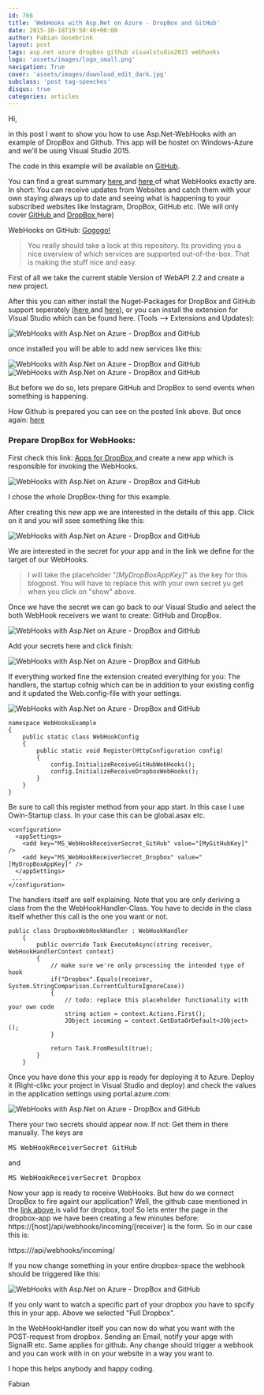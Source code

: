 ```yaml
---
id: 766
title: 'WebHooks with Asp.Net on Azure - DropBox and GitHub'
date: 2015-10-18T19:50:46+00:00
author: Fabian Gosebrink
layout: post
tags: asp.net azure dropbox github visualstudio2015 webhooks 
logo: 'assets/images/logo_small.png'
navigation: True
cover: 'assets/images/download_edit_dark.jpg'
subclass: 'post tag-speeches'
disqus: true
categories: articles
---
```


Hi,

in this post I want to show you how to use Asp.Net-WebHooks with an example of DropBox and Github. This app will be hostet on Windows-Azure and we'll be using Visual Studio 2015.

The code in this example will be available on <a href="https://github.com/FabianGosebrink/AspNetWebHooksExample">GitHub</a>.

You can find a great summary <a href="http://blogs.msdn.com/b/webdev/archive/2015/09/04/introducing-microsoft-asp-net-webhooks-preview.aspx">here </a>and <a href="http://www.hanselman.com/blog/IntroducingASPNETWebHooksReceiversWebHooksMadeEasy.aspx">here </a>of what WebHooks exactly are. In short: You can receive updates from Websites and catch them with your own staying always up to date and seeing what is happening to your subscribed websites like Instagram, DropBox, GitHub etc. (We will only cover <a href="https://github.com/">GitHub </a>and <a href="https://www.dropbox.com/">DropBox </a>here)



WebHooks on GitHub: <a href="https://github.com/aspnet/WebHooks">Gogogo!</a>
<blockquote>You really should take a look at this repository. Its providing you a nice overview of which services are supported out-of-the-box. That is making the stuff nice and easy.</blockquote>
First of all we take the current stable Version of WebAPI 2.2 and create a new project.

After this you can either install the Nuget-Packages for DropBox and GitHub support seperately (<a href="https://www.nuget.org/packages/Microsoft.AspNet.WebHooks.Receivers.Dropbox/1.2.0-beta3a">here </a>and <a href="https://www.nuget.org/packages/Microsoft.AspNet.WebHooks.Receivers.GitHub/1.2.0-beta3a">here</a>), or you can install the extension for Visual Studio which can be found here. (Tools --> Extensions and Updates):

![WebHooks with Asp.Net on Azure - DropBox and GitHub]({{site.baseurl}}assets/articles/2015-10-18/11.jpg)

once installed you will be able to add new services like this:

![WebHooks with Asp.Net on Azure - DropBox and GitHub]({{site.baseurl}}assets/articles/2015-10-18/21.jpg)
![WebHooks with Asp.Net on Azure - DropBox and GitHub]({{site.baseurl}}assets/articles/2015-10-18/32.jpg)

But before we do so, lets prepare GitHub and DropBox to send events when something is happening.

How Github is prepared you can see on the posted link above. But once again: <a href="http://blogs.msdn.com/b/webdev/archive/2015/09/04/introducing-microsoft-asp-net-webhooks-preview.aspx">here</a>
<h3>Prepare DropBox for WebHooks:</h3>
First check this link: <a href="https://www.dropbox.com/developers/apps">Apps for DropBox </a>and create a new app which is responsible for invoking the WebHooks.

![WebHooks with Asp.Net on Azure - DropBox and GitHub]({{site.baseurl}}assets/articles/2015-10-18/42.jpg)

I chose the whole DropBox-thing for this example.

After creating this new app we are interested in the details of this app. Click on it and you will ssee something like this:

![WebHooks with Asp.Net on Azure - DropBox and GitHub]({{site.baseurl}}assets/articles/2015-10-18/5.jpg)

We are interested in the secret for your app and in the link we define for the target of our WebHooks.
<blockquote>I will take the placeholder "<em>[MyDropBoxAppKey]</em>" as the key for this blogpost. You will have to replace this with your own secret yu get when you click on "show" above.</blockquote>
Once we have the secret we can go back to our Visual Studio and select the both WebHook receivers we want to create: GitHub and DropBox.

![WebHooks with Asp.Net on Azure - DropBox and GitHub]({{site.baseurl}}assets/articles/2015-10-18/6.jpg)

Add your secrets here and click finish:

![WebHooks with Asp.Net on Azure - DropBox and GitHub]({{site.baseurl}}assets/articles/2015-10-18/7.jpg)

If everything worked fine the extension created everything for you: The handlers, the startup cofnig which can be in addition to your existing config and it updated the Web.config-file with your settings.

![WebHooks with Asp.Net on Azure - DropBox and GitHub]({{site.baseurl}}assets/articles/2015-10-18/8.jpg)

<pre><code class="cs">namespace WebHooksExample
{
    public static class WebHookConfig
    {
        public static void Register(HttpConfiguration config)
        {
            config.InitializeReceiveGitHubWebHooks();
            config.InitializeReceiveDropboxWebHooks();
        }
    }
}
</code></pre>
Be sure to call this register method from your app start. In this case I use Owin-Startup class. In your case this can be global.asax etc.
<pre><code class="xml">&lt;configuration&gt;
  &lt;appSettings&gt;
    &lt;add key="MS_WebHookReceiverSecret_GitHub" value="[MyGitHubKey]" /&gt;
    &lt;add key="MS_WebHookReceiverSecret_Dropbox" value="[MyDropBoxAppKey]" /&gt;
  &lt;/appSettings&gt;
 ...
&lt;/configuration&gt;</code></pre>
The handlers itself are self explaining. Note that you are only deriving a class from the the WebHookHandler-Class. You have to decide in the class itself whether this call is the one you want or not.
<pre><code class="cs">public class DropboxWebHookHandler : WebHookHandler
    {
        public override Task ExecuteAsync(string receiver, WebHookHandlerContext context)
        {
			// make sure we're only processing the intended type of hook
			if("Dropbox".Equals(receiver, System.StringComparison.CurrentCultureIgnoreCase))
			{
				// todo: replace this placeholder functionality with your own code
				string action = context.Actions.First();
				JObject incoming = context.GetDataOrDefault&lt;JObject&gt;();
			}
            
            return Task.FromResult(true);
        }
    }</code></pre>
Once you have done this your app is ready for deploying it to Azure. Deploy it (Right-clikc your project in Visual Studio and deploy) and check the values in the application settings using portal.azure.com:

![WebHooks with Asp.Net on Azure - DropBox and GitHub]({{site.baseurl}}assets/articles/2015-10-18/9.jpg)

There your two secrets should appear now. If not: Get them in there manually. The keys are
<pre class="">MS_WebHookReceiverSecret_GitHub</code></pre>
and
<pre class="">MS_WebHookReceiverSecret_Dropbox</code></pre>
Now your app is ready to receive WebHooks. But how do we connect DropBox to fire againt our application? Well, the github case mentioned in the <a href="http://blogs.msdn.com/b/webdev/archive/2015/09/04/introducing-microsoft-asp-net-webhooks-preview.aspx">link above </a>is valid for dropbox, too! So lets enter the page in the dropbox-app we have been creating a few minutes before:
https://[host]/api/webhooks/incoming/[receiver]
is the form. So in our case this is:

https://<host>/api/webhooks/incoming/<receiver>

If you now change something in your entire dropbox-space the webhook should be triggered like this:

![WebHooks with Asp.Net on Azure - DropBox and GitHub]({{site.baseurl}}assets/articles/2015-10-18/111.jpg)

If you only want to watch a specific part of your dropbox you have to spcify this in your app. Above we selected "Full Dropbox".

In the WebHookHandler itself you can now do what you want with the POST-request from dropbox. Sending an Email, notify your apge with SignalR etc. Same applies for github. Any change should trigger a webhook and you can work with in on your website in a way you want to.

I hope this helps anybody and happy coding.

Fabian